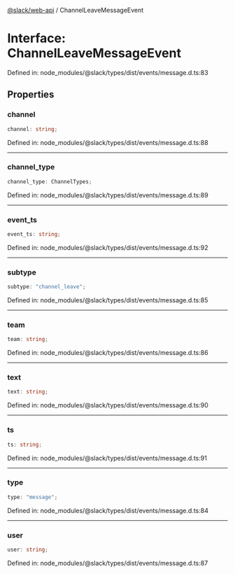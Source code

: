 [@slack/web-api](../index.md) / ChannelLeaveMessageEvent

# Interface: ChannelLeaveMessageEvent

Defined in: node\_modules/@slack/types/dist/events/message.d.ts:83

## Properties

### channel

```ts
channel: string;
```

Defined in: node\_modules/@slack/types/dist/events/message.d.ts:88

***

### channel\_type

```ts
channel_type: ChannelTypes;
```

Defined in: node\_modules/@slack/types/dist/events/message.d.ts:89

***

### event\_ts

```ts
event_ts: string;
```

Defined in: node\_modules/@slack/types/dist/events/message.d.ts:92

***

### subtype

```ts
subtype: "channel_leave";
```

Defined in: node\_modules/@slack/types/dist/events/message.d.ts:85

***

### team

```ts
team: string;
```

Defined in: node\_modules/@slack/types/dist/events/message.d.ts:86

***

### text

```ts
text: string;
```

Defined in: node\_modules/@slack/types/dist/events/message.d.ts:90

***

### ts

```ts
ts: string;
```

Defined in: node\_modules/@slack/types/dist/events/message.d.ts:91

***

### type

```ts
type: "message";
```

Defined in: node\_modules/@slack/types/dist/events/message.d.ts:84

***

### user

```ts
user: string;
```

Defined in: node\_modules/@slack/types/dist/events/message.d.ts:87
